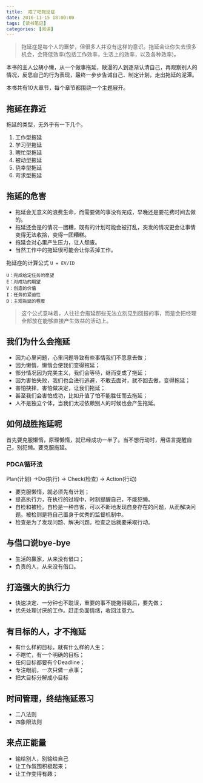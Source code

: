 ```yaml
---
title:  戒了吧拖延症
date: 2016-11-15 18:00:00
tags: [读书笔记]
categories: [阅读]
---
```


> 拖延症是每个人的噩梦，但很多人并没有这样的意识。拖延会让你失去很多机会，会降低效率(包括工作效率，生活上的效率，以及各种效率)。

本书的主人公胡小懒，从一个做事拖延，散漫的人到逐渐认清自己，再观察别人的情况，反思自己的行为表现，最终一步步告诫自己、制定计划，走出拖延的泥潭。

本书共有10大章节，每个章节都围绕一个主题展开。
## 拖延在靠近
拖延的类型，无外乎有一下几个。
1. 工作型拖延
2. 学习型拖延
3. 瞎忙型拖延
4. 被动型拖延
5. 侥幸型拖延
6. 苛求型拖延

## 拖延的危害
- 拖延会无意义的浪费生命，而需要做的事没有完成，早晚还是要花费时间去做的。
- 拖延还会是的情况一团糟，既有的计划可能会被打乱，突发的情况更会让事情变得无法收拾，变得一团糟糕。
- 拖延会对心里产生压力，让人颓废。
- 当然工作中的拖延很可能会让你丢掉工作。

拖延症的计算公式
`U = EV/ID`

```
U：完成给定任务的愿望
E：对成功的期望
V：创造的价值
I：任务的紧迫性
D：主观拖延的程度
```

> 这个公式意味着，人往往会拖延那些无法立刻见到回报的事，而是会把经理全部放在能够直接产生效益的活动上。

## 我们为什么会拖延
- 因为心里问题，心里问题导致有些事情我们不愿意去做；
- 因为懒惰，懒惰会使我们变得拖延；
- 部分情况因为完美主义，我们会等待，继而变成了拖延；
- 因为害怕失败，我们也会进行逃避，不敢去面对，就不回去做，变得拖延；
- 害怕抉择，害怕做决定，让我们拖延；
- 甚至我们会害怕成功，比如升值了怕不能胜任而去拖延；
- 人不是独立个体，当我们太过依赖别人的时候也会产生拖延。

## 如何战胜拖延呢
首先要克服懒惰，原理懒惰，就已经成功一半了。当不想行动时，用语言提醒自己，别犯懒。要克服拖延。

### PDCA循环法
Plan(计划) -\>Do(执行) -\> Check(检查) -\> Action(行动)
- 要克服懒惰，就必须先有计划；
- 提高执行力，在执行的过程中，时刻提醒自己，不能犯懒。
- 自检和被检。自检是一种自省，可以不断地发现自身存在的问题，从而解决问题。被检则是将自己置身于优秀的监督机制中。
- 检查是为了发现问题、解决问题。检查之后就要采取行动。

## 与借口说bye-bye
- 生活的赢家，从来没有借口；
- 负责的人，从来没有借口。
## 打造强大的执行力
- 快速决定、一分钟也不耽误，重要的事不能拖得最后，要先做；
- 优先处理讨厌的工作。赶走负面情绪，收回注意力。
## 有目标的人，才不拖延
- 有什么样的目标，就有什么样的人生；
- 不瞎忙，有一个明确的目标；
- 任何目标都要有个Deadline；
- 专注眼前，一次只做一点事；
- 把大目标分解成小目标
## 时间管理，终结拖延恶习
- 二八法则
- 四象限法则
## 来点正能量
- 输给别人，别输给自己
- 让工作氛围积极起来；
- 让工作变得有趣；


